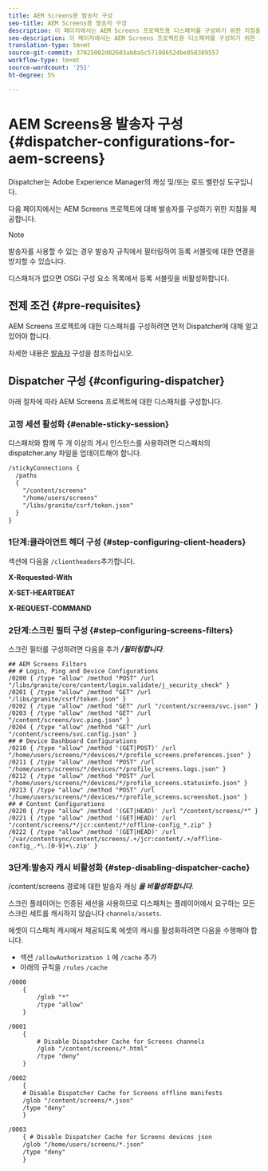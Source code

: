 ```yaml
---
title: AEM Screens용 발송자 구성
seo-title: AEM Screens용 발송자 구성
description: 이 페이지에서는 AEM Screens 프로젝트용 디스패처를 구성하기 위한 지침을 집중적으로 설명합니다.
seo-description: 이 페이지에서는 AEM Screens 프로젝트용 디스패처를 구성하기 위한 지침을 집중적으로 설명합니다.
translation-type: tm+mt
source-git-commit: 37025002d02603ab8a5c571086524be858389557
workflow-type: tm+mt
source-wordcount: '251'
ht-degree: 5%

---
```



# AEM Screens용 발송자 구성{#dispatcher-configurations-for-aem-screens}

Dispatcher는 Adobe Experience Manager의 캐싱 및/또는 로드 밸런싱 도구입니다.

다음 페이지에서는 AEM Screens 프로젝트에 대해 발송자를 구성하기 위한 지침을 제공합니다.

>[!NOTE]
>
>발송자를 사용할 수 있는 경우 발송자 규칙에서 필터링하여 등록 서블릿에 대한 연결을 방지할 수 있습니다.
>
>디스패처가 없으면 OSGi 구성 요소 목록에서 등록 서블릿을 비활성화합니다.

## 전제 조건 {#pre-requisites}

AEM Screens 프로젝트에 대한 디스패처를 구성하려면 먼저 Dispatcher에 대해 알고 있어야 합니다.

자세한 내용은 [발송자](https://docs.adobe.com/content/help/en/experience-manager-dispatcher/using/configuring/dispatcher-configuration.html) 구성을 참조하십시오.

## Dispatcher 구성 {#configuring-dispatcher}

아래 절차에 따라 AEM Screens 프로젝트에 대한 디스패처를 구성합니다.

### 고정 세션 활성화 {#enable-sticky-session}

디스패처와 함께 두 개 이상의 게시 인스턴스를 사용하려면 디스패처의 dispatcher.any 파일을 업데이트해야 합니다.

```xml
/stickyConnections {
  /paths
  {
    "/content/screens"
    "/home/users/screens"
    "/libs/granite/csrf/token.json"
  }
}
```

### 1단계:클라이언트 헤더 구성 {#step-configuring-client-headers}

섹션에 다음을 `/clientheaders`추가합니다.

**X-Requested-With**

**X-SET-HEARTBEAT**

**X-REQUEST-COMMAND**

### 2단계:스크린 필터 구성 {#step-configuring-screens-filters}

스크린 필터를 구성하려면 다음을 추가 ***/필터링합니다***.

```
## AEM Screens Filters
## # Login, Ping and Device Configurations
/0200 { /type "allow" /method "POST" /url "/libs/granite/core/content/login.validate/j_security_check" }
/0201 { /type "allow" /method "GET" /url "/libs/granite/csrf/token.json" }
/0202 { /type "allow" /method "GET" /url "/content/screens/svc.json" }
/0203 { /type "allow" /method "GET" /url "/content/screens/svc.ping.json" }
/0204 { /type "allow" /method "GET" /url "/content/screens/svc.config.json" }
## # Device Dashboard Configurations
/0210 { /type "allow" /method '(GET|POST)' /url "/home/users/screens/*/devices/*/profile_screens.preferences.json" }
/0211 { /type "allow" /method "POST" /url "/home/users/screens/*/devices/*/profile_screens.logs.json" }
/0212 { /type "allow" /method "POST" /url "/home/users/screens/*/devices/*/profile_screens.statusinfo.json" }
/0213 { /type "allow" /method "POST" /url "/home/users/screens/*/devices/*/profile_screens.screenshot.json" }
## # Content Configurations
/0220 { /type "allow" /method '(GET|HEAD)' /url "/content/screens/*" }
/0221 { /type "allow" /method '(GET|HEAD)' /url "/content/screens/*/jcr:content/*/offline-config_*.zip" }
/0222 { /type "allow" /method '(GET|HEAD)' /url '/var/contentsync/content/screens/.+/jcr:content/.+/offline-config_.*\.[0-9]+\.zip' }
```

### 3단계:발송자 캐시 비활성화 {#step-disabling-dispatcher-cache}

/content/screens 경로에 대한 발송자 캐싱 ***을 비활성화합니다***.

스크린 플레이어는 인증된 세션을 사용하므로 디스패처는 플레이어에서 요구하는 모든 스크린 세트를 캐시하지 않습니다 `channels/assets`.

에셋이 디스패처 캐시에서 제공되도록 에셋의 캐시를 활성화하려면 다음을 수행해야 합니다.

* 섹션 `/allowAuthorization 1` 에 `/cache` 추가
* 아래의 규칙을 `/rules` `/cache`

```xml
/0000
    {
        /glob "*"
        /type "allow"
    }   

/0001
    {
        # Disable Dispatcher Cache for Screens channels
        /glob "/content/screens/*.html"
        /type "deny" 
    }

/0002
    {
    # Disable Dispatcher Cache for Screens offline manifests
    /glob "/content/screens/*.json"
    /type "deny"
    }

/0003
    { # Disable Dispatcher Cache for Screens devices json 
    /glob "/home/users/screens/*.json"
    /type "deny"
    }
```
